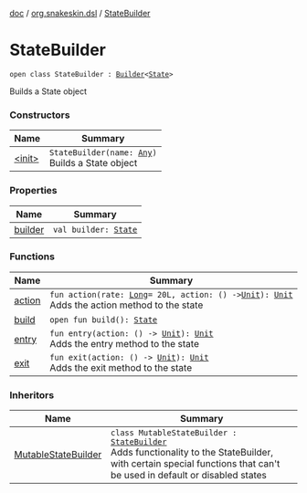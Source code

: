[doc](../../index.md) / [org.snakeskin.dsl](../index.md) / [StateBuilder](./index.md)

# StateBuilder

`open class StateBuilder : `[`Builder`](../-builder/index.md)`<`[`State`](../../org.snakeskin.state/-state/index.md)`>`

Builds a State object

### Constructors

| Name | Summary |
|---|---|
| [&lt;init&gt;](-init-.md) | `StateBuilder(name: `[`Any`](https://kotlinlang.org/api/latest/jvm/stdlib/kotlin/-any/index.html)`)`<br>Builds a State object |

### Properties

| Name | Summary |
|---|---|
| [builder](builder.md) | `val builder: `[`State`](../../org.snakeskin.state/-state/index.md) |

### Functions

| Name | Summary |
|---|---|
| [action](action.md) | `fun action(rate: `[`Long`](https://kotlinlang.org/api/latest/jvm/stdlib/kotlin/-long/index.html)` = 20L, action: () -> `[`Unit`](https://kotlinlang.org/api/latest/jvm/stdlib/kotlin/-unit/index.html)`): `[`Unit`](https://kotlinlang.org/api/latest/jvm/stdlib/kotlin/-unit/index.html)<br>Adds the action method to the state |
| [build](build.md) | `open fun build(): `[`State`](../../org.snakeskin.state/-state/index.md) |
| [entry](entry.md) | `fun entry(action: () -> `[`Unit`](https://kotlinlang.org/api/latest/jvm/stdlib/kotlin/-unit/index.html)`): `[`Unit`](https://kotlinlang.org/api/latest/jvm/stdlib/kotlin/-unit/index.html)<br>Adds the entry method to the state |
| [exit](exit.md) | `fun exit(action: () -> `[`Unit`](https://kotlinlang.org/api/latest/jvm/stdlib/kotlin/-unit/index.html)`): `[`Unit`](https://kotlinlang.org/api/latest/jvm/stdlib/kotlin/-unit/index.html)<br>Adds the exit method to the state |

### Inheritors

| Name | Summary |
|---|---|
| [MutableStateBuilder](../-mutable-state-builder/index.md) | `class MutableStateBuilder : `[`StateBuilder`](./index.md)<br>Adds functionality to the StateBuilder, with certain special functions that can't be used in default or disabled states |

